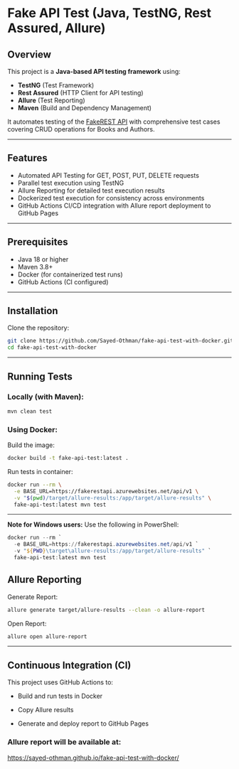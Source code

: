 # Fake API Test (Java, TestNG, Rest Assured, Allure)

## Overview
This project is a **Java-based API testing framework** using:
- **TestNG** (Test Framework)
- **Rest Assured** (HTTP Client for API testing)
- **Allure** (Test Reporting)
- **Maven** (Build and Dependency Management)

It automates testing of the [FakeREST API](https://fakerestapi.azurewebsites.net/) with comprehensive test cases covering CRUD operations for Books and Authors.

---

## Features

- Automated API Testing for GET, POST, PUT, DELETE requests  
- Parallel test execution using TestNG  
- Allure Reporting for detailed test execution results  
- Dockerized test execution for consistency across environments  
- GitHub Actions CI/CD integration with Allure report deployment to GitHub Pages

---

## Prerequisites

- Java 18 or higher
- Maven 3.8+
- Docker (for containerized test runs)
- GitHub Actions (CI configured)

---

## Installation

 Clone the repository:
```sh
git clone https://github.com/Sayed-Othman/fake-api-test-with-docker.git
cd fake-api-test-with-docker
```


---
## Running Tests

### Locally (with Maven):
```sh
mvn clean test
```
### Using Docker:

Build the image:
```sh
docker build -t fake-api-test:latest .
```
Run tests in container:

```sh
docker run --rm \
  -e BASE_URL=https://fakerestapi.azurewebsites.net/api/v1 \
  -v "$(pwd)/target/allure-results:/app/target/allure-results" \
  fake-api-test:latest mvn test
```
---
**Note for Windows users:** Use the following in PowerShell:

```powershell
docker run --rm `
  -e BASE_URL=https://fakerestapi.azurewebsites.net/api/v1 `
  -v "${PWD}\target\allure-results:/app/target/allure-results" `
  fake-api-test:latest mvn test
```

## Allure Reporting

Generate Report:
```sh
allure generate target/allure-results --clean -o allure-report
```
Open Report:
```sh
allure open allure-report
```

---
## Continuous Integration (CI)

This project uses GitHub Actions to:

- Build and run tests in Docker

- Copy Allure results

- Generate and deploy report to GitHub Pages

### Allure report will be available at:

https://sayed-othman.github.io/fake-api-test-with-docker/
